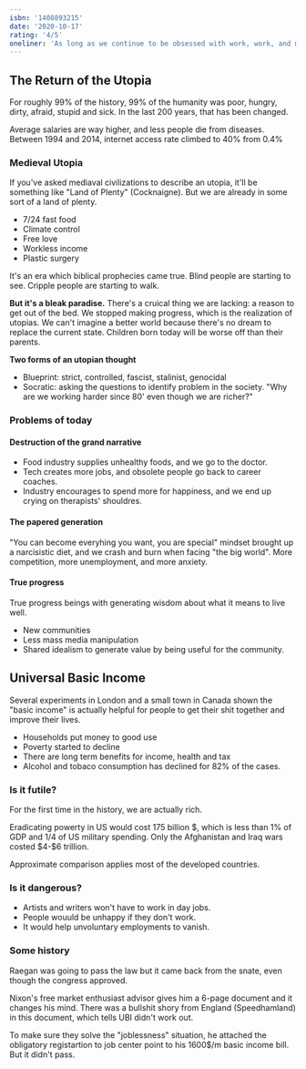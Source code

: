 ```yaml
---
isbn: '1408893215'
date: '2020-10-17'
rating: '4/5'
oneliner: 'As long as we continue to be obsessed with work, work, and more work, the number of superfluous jobs will only continue to grow.'
---
```


## The Return of the Utopia

For roughly 99% of the history, 99% of the humanity was poor, hungry, dirty, afraid, stupid and sick. In the last 200 years, that has been changed.

Average salaries are way higher, and less people die from diseases. Between 1994 and 2014, internet access rate climbed to 40% from 0.4%

### Medieval Utopia

If you've asked mediaval civilizations to describe an utopia, it'll be something like "Land of Plenty" (Cocknaigne). But we are already in some sort of a land of plenty.

- 7/24 fast food
- Climate control
- Free love
- Workless income
- Plastic surgery

It's an era which biblical prophecies came true. Blind people are starting to see. Cripple people are starting to walk.

**But it's a bleak paradise.** There's a cruical thing we are lacking: a reason to get out of the bed. We stopped making progress, which is the realization of utopias. We can't imagine a better world because there's no dream to replace the current state. Children born today will be worse off than their parents.

**Two forms of an utopian thought**

- Blueprint: strict, controlled, fascist, stalinist, genocidal
- Socratic: asking the questions to identify problem in the society. "Why are we working harder since 80' even though we are richer?"

### Problems of today

#### Destruction of the grand narrative

- Food industry supplies unhealthy foods, and we go to the doctor.
- Tech creates more jobs, and obsolete people go back to career coaches.
- Industry encourages to spend more for happiness, and we end up crying on therapists' shouldres.

#### The papered generation

"You can become everyhing you want, you are special" mindset brought up a narcisistic diet, and we crash and burn when facing "the big world". More competition, more unemployment, and more anxiety.

#### True progress

True progress beings with generating wisdom about what it means to live well.

- New communities
- Less mass media manipulation
- Shared idealism to generate value by being useful for the community.

## Universal Basic Income

Several experiments in London and a small town in Canada shown the "basic income" is actually helpful for people to get their shit together and improve their lives.

- Households put money to good use
- Poverty started to decline
- There are long term benefits for income, health and tax
- Alcohol and tobaco consumption has declined for 82% of the cases.

### Is it futile?

For the first time in the history, we are actually rich.

Eradicating powerty in US would cost 175 billion $, which is less than 1% of GDP and 1/4 of US military spending. Only the Afghanistan and Iraq wars costed $4-\$6 trillion.

Approximate comparison applies most of the developed countries.

### Is it dangerous?

- Artists and writers won't have to work in day jobs.
- People wouuld be unhappy if they don't work.
- It would help unvoluntary employments to vanish.

### Some history

Raegan was going to pass the law but it came back from the snate, even though the congress approved.

Nixon's free market enthusiast advisor gives him a 6-page document and it changes his mind. There was a bullshit shory from England (Speedhamland) in this document, which tells UBI didn't work out.

To make sure they solve the "joblessness" situation, he attached the obligatory registartion to job center point to his 1600\$/m basic income bill. But it didn't pass.
